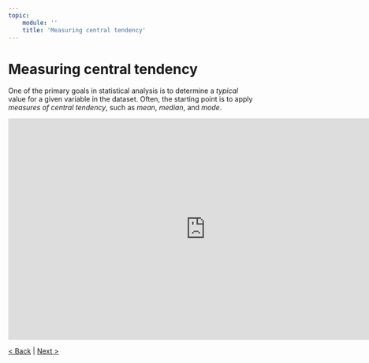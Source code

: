 ```yaml
---
topic:
    module: ''
    title: 'Measuring central tendency'
---
```


# Measuring central tendency

One of the primary goals in statistical analysis is to determine a *typical* value for a given variable in the dataset. Often, the starting point is to apply *measures of central tendency*, such as *mean*, *median*, and *mode*.

<iframe width="800" height="450" src="https://www.youtube.com/embed/G_h-x31g6tg" title="Measuring central tendency" frameborder="0" allow="accelerometer; autoplay; clipboard-write; encrypted-media; gyroscope; picture-in-picture" allowfullscreen></iframe>

[< Back](./04-00-statistics.md) | [Next >](./04-02-variance.md)
